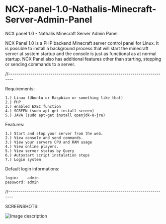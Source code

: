 # NCX-panel-1.0-Nathalis-Minecraft-Server-Admin-Panel
NCX panel 1.0 - Nathalis Minecraft Server Admin Panel

NCX Panel 1.0 is a PHP backend Minecraft server control panel for Linux. 
It is possible to install a background process that will start the minecraft server at system startup and the console is just as functional as at normal startup.
NCX Panel also has additional features other than starting, stopping or sending commands to a server.

//--------------------------------------------------------------------------------

Requirements:

```
1.) Linux (Ubuntu or Raspbian or something like that)
2.) PHP
3.) enabled EXEC function
4.) SCREEN (sudo apt-get install screen)
5.) JAVA (sudo apt-get install openjdk-8-jre)
```

Features:

```
1.) Start and stop your server from the web.
2.) View console and send commands.
3.) View your servers CPU and RAM usage
4.) View online players.
5.) View server status by Query
6.) Autostart script instalation steps
7.) Login system
```

Default login informations:

```
login:    admin
password: admin
```

//--------------------------------------------------------------------------------

SCREENSHOTS:

![Image description](https://github.com/nathalis/NCX-panel-1.0-Nathalis-Minecraft-Server-Admin-Panel/raw/master/screenshots/NCX-panel_3.png)

